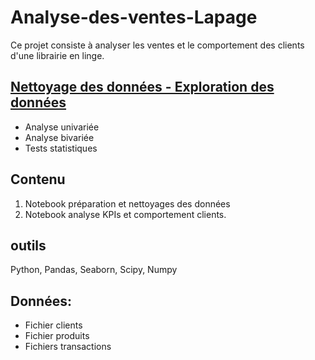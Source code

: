 # Analyse-des-ventes-Lapage

Ce projet consiste à analyser les ventes et le comportement des clients d'une librairie en linge.

## [Nettoyage des données - Exploration des données](./1_Exploration_Nettoyage.ipynb)

- Analyse univariée 
- Analyse bivariée
- Tests statistiques

## Contenu
1. Notebook préparation et nettoyages des données
2. Notebook analyse KPIs et comportement clients.

## outils
Python, Pandas, Seaborn, Scipy, Numpy

## Données:
- Fichier clients
- Fichier produits
- Fichiers transactions
